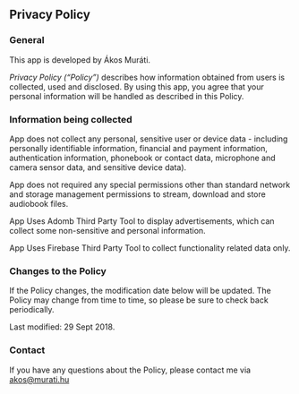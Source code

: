 ## Privacy Policy

### General
This app is developed by Ákos Muráti.

*Privacy Policy (“Policy”)* describes how information obtained from users is collected, used and disclosed.
By using this app, you agree that your personal information will be handled as described in this Policy.

### Information being collected
App does not collect any personal, sensitive user or device data - including personally identifiable information,
financial and payment information, authentication information, phonebook or contact data, microphone and
camera sensor data, and sensitive device data).

App does not required any special permissions other than standard network and storage management permissions
to stream, download and store audiobook files.

App Uses Adomb Third Party Tool to display advertisements, which can collect some non-sensitive and personal
information.

App Uses Firebase Third Party Tool to collect functionality related data only.


### Changes to the Policy
If the Policy changes, the modification date below will be updated.
The Policy may change from time to time, so please be sure to check back periodically.

Last modified: 29 Sept 2018.

### Contact
If you have any questions about the Policy, please contact me via akos@murati.hu

